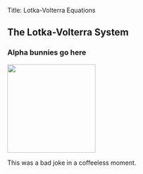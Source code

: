 Title: Lotka-Volterra Equations

## The Lotka-Volterra System


### Alpha bunnies go here

<img src="images/alphabunnies.jpg" style="width: 200px" />

This was a bad joke in a coffeeless moment.
